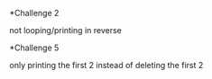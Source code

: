 *Challenge 2

not looping/printing in reverse

*Challenge 5

only printing the first 2 instead of deleting the first 2